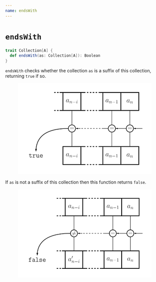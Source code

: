 ```yaml
---
name: endsWith
---
```


# `endsWith`

~~~ scala
trait Collection[A] {
  def endsWith(as: Collection[A]): Boolean
}
~~~

`endsWith` checks whether the collection `as` is a suffix of this collection, returning `true` if so.

<figure class="diagram">
  <img src="images/endsWith.svg" alt="endsWith function">
  <!-- <figcaption class="diagram-desc"></figcaption> -->
</figure>

If `as` is not a suffix of this collection then this function returns `false`.

<figure class="diagram">
  <img src="images/endsWith.2.svg" alt="endsWith function">
  <!-- <figcaption class="diagram-desc"></figcaption> -->
</figure>
